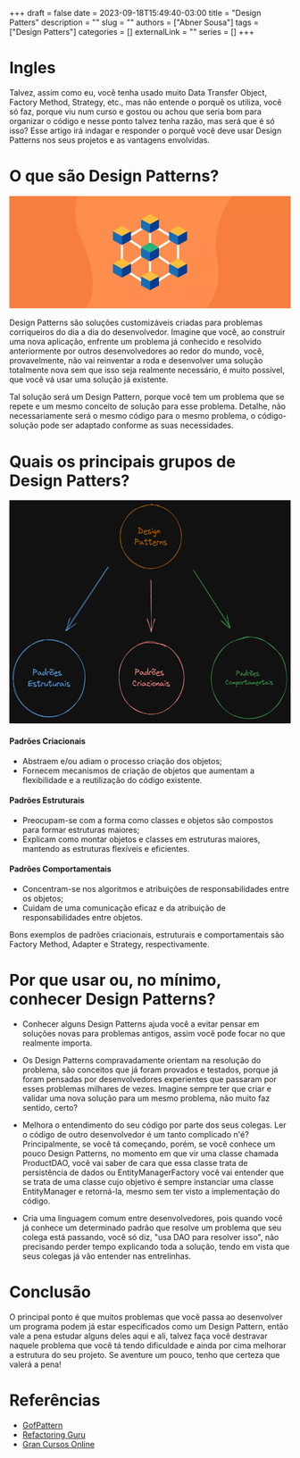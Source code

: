 +++ 
draft = false
date = 2023-09-18T15:49:40-03:00
title = "Design Patters"
description = ""
slug = ""
authors = ["Abner Sousa"]
tags = ["Design Patters"]
categories = []
externalLink = ""
series = []
+++

# Ingles

Talvez, assim como eu, você tenha usado muito Data Transfer Object, Factory Method, Strategy, etc., mas não entende o porquê os utiliza, você só faz, porque viu num curso e gostou ou achou que seria bom para organizar o código e nesse ponto talvez tenha razão, mas será que é só isso? Esse artigo irá indagar e responder o porquê você deve usar Design Patterns nos seus projetos e as vantagens envolvidas.

# O que são Design Patterns?

<img src="./images/design-patterns.webp" />

Design Patterns são soluções customizáveis criadas para problemas corriqueiros do dia a dia do desenvolvedor. Imagine que você, ao construir uma nova aplicação, enfrente um problema já conhecido e resolvido anteriormente por outros desenvolvedores ao redor do mundo, você, provavelmente, não vai reinventar a roda e desenvolver uma solução totalmente nova sem que isso seja realmente necessário, é muito possível, que você vá usar uma solução já existente. 

Tal solução será um Design Pattern, porque você tem um problema que se repete e um mesmo conceito de solução para esse problema. Detalhe, não necessariamente será o mesmo código para o mesmo problema, o código-solução pode ser adaptado conforme as suas necessidades.

# Quais os principais grupos de Design Patters?

<img src="./images/types-dp.png" width="660px" height="400px" />

#### Padrões Criacionais

* Abstraem e/ou adiam o processo criação dos objetos;
* Fornecem mecanismos de criação de objetos que aumentam a flexibilidade e a reutilização do código existente.

#### Padrões Estruturais

* Preocupam-se com a forma como classes e objetos são compostos para formar estruturas maiores;
* Explicam como montar objetos e classes em estruturas maiores, mantendo as estruturas flexíveis e eficientes.

#### Padrões Comportamentais

* Concentram-se nos algoritmos e atribuições de responsabilidades entre os objetos;
* Cuidam de uma comunicação eficaz e da atribuição de responsabilidades entre objetos.

Bons exemplos de padrões criacionais, estruturais e comportamentais são Factory Method, Adapter e Strategy, respectivamente.

# Por que usar ou, no mínimo, conhecer Design Patterns?

* Conhecer alguns Design Patterns ajuda você a evitar pensar em soluções novas para problemas antigos, assim você pode focar no que realmente importa.

* Os Design Patterns compravadamente orientam na resolução do problema, são conceitos que já foram provados e testados, porque já foram pensadas por desenvolvedores experientes que passaram por esses problemas milhares de vezes. Imagine sempre ter que criar e validar uma nova solução para um mesmo problema, não muito faz sentido, certo?

* Melhora o entendimento do seu código por parte dos seus colegas. Ler o código de outro desenvolvedor é um tanto complicado n'é? Principalmente, se você tá começando, porém, se você conhece um pouco Design Patterns, no momento em que vir uma classe chamada ProductDAO, você vai saber de cara que essa classe trata de persistência de dados ou EntityManagerFactory você vai entender que se trata de uma classe cujo objetivo é sempre instanciar uma classe EntityManager e retorná-la, mesmo sem ter visto a implementação do código.

* Cria uma linguagem comum entre desenvolvedores, pois quando você já conhece um determinado padrão que resolve um problema que seu colega está passando, você só diz, "usa DAO para resolver isso", não precisando perder tempo explicando toda a solução, tendo em vista que seus colegas já vão entender nas entrelinhas.

# Conclusão

O principal ponto é que muitos problemas que você passa ao desenvolver um programa podem já estar especificados como um Design Pattern, então vale a pena estudar alguns deles aqui e ali, talvez faça você destravar naquele problema que você tá tendo dificuldade e ainda por cima melhorar a estrutura do seu projeto. Se aventure um pouco, tenho que certeza que valerá a pena!

# Referências

- [GofPattern](https://www.gofpattern.com/design-patterns/module2/design-pattern-benefits.php)
- [Refactoring Guru](https://refactoring.guru/pt-br)
- [Gran Cursos Online](https://blog.grancursosonline.com.br/padroes-de-projetos-gof-dicas-de-memorizacao-e-questoes-de-concursos/)